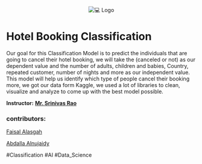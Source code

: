 <!-- PROJECT LOGO -->
<br />
<p align="center">
    <img src="https://cedcommerce.com/blog/wp-content/uploads/2017/02/2.png" alt="💻 Logo">
  </a>
  
# Hotel Booking Classification
Our goal for this Classification Model is to predict the individuals that are
going to cancel their hotel booking, we will take the (canceled or not) as
our dependent value and the number of adults, children and babies,
Country, repeated customer, number of nights and more as our
independent value. This model will help us identify which type of people
cancel their booking more, we got our data form Kaggle, we used a lot of
libraries to clean, visualize and analyze to come up with the best model
possible. 

**Instructor:** [**Mr. Srinivas Rao**]()

### contributors:

[Faisal Alasgah](https://github.com/FaisalAlasgah)

[Abdalla Alnujaidy](https://github.com/aalnujaidy)

#Classification #AI #Data_Science
